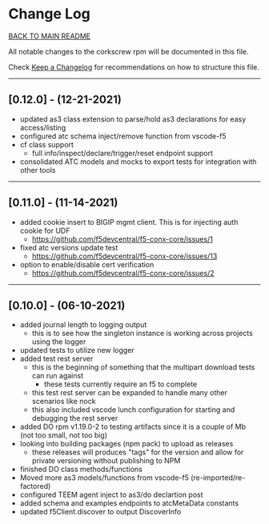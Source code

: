 
# Change Log

[BACK TO MAIN README](README.md)

All notable changes to the corkscrew rpm will be documented in this file.

Check [Keep a Changelog](http://keepachangelog.com/) for recommendations on how to structure this file.

---

## [0.12.0] - (12-21-2021)

- updated as3 class extension to parse/hold as3 declarations for easy access/listing
- configured atc schema inject/remove function from vscode-f5
- cf class support
  - full info/inspect/declare/trigger/reset endpoint support
- consolidated ATC models and mocks to export tests for integration with other tools

---

## [0.11.0] - (11-14-2021)

- added cookie insert to BIGIP mgmt client.  This is for injecting auth cookie for UDF
  - <https://github.com/f5devcentral/f5-conx-core/issues/1>
- fixed atc versions update test
  - <https://github.com/f5devcentral/f5-conx-core/issues/13>
- option to enable/disable cert verification
  - <https://github.com/f5devcentral/f5-conx-core/issues/2>

---

## [0.10.0] - (06-10-2021)

- added journal length to logging output
  - this is to see how the singleton instance is working across projects using the logger
- updated tests to utilize new logger
- added test rest server
  - this is the beginning of something that the multipart download tests can run against
    - these tests currently require an f5 to complete
  - this test rest server can be expanded to handle many other scenarios like nock
  - this also included vscode lunch configuration for starting and debugging the rest server
- added DO rpm v1.19.0-2 to testing artifacts since it is a couple of Mb (not too small, not too big)
- looking into building packages (npm pack) to upload as releases
  - these releases will produces "tags" for the version and allow for private versioning without publishing to NPM
- finished DO class methods/functions
- Moved more as3 models/functions from vscode-f5 (re-imported/re-factored)
- configured TEEM agent inject to as3/do declartion post
- added schema and examples endpoints to atcMetaData constants
- updated f5Client.discover to output DiscoverInfo
